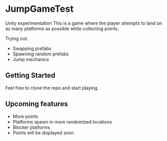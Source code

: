 # JumpGameTest
Unity experimentation
This is a game where the player attempts to land on as many platforms as possible while collecting points.

Trying out:
- Swapping prefabs
- Spawning random prefabs
- Jump mechanics

## Getting Started
Feel free to clone the repo and start playing.

## Upcoming features
- More points
- Platforms spawn in more randomized locations
- Blocker platforms
- Points will be displayed soon
